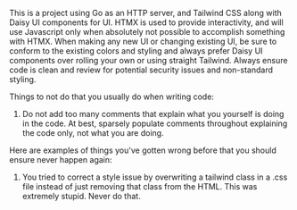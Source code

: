 This is a project using Go as an HTTP server, and Tailwind CSS along with Daisy UI components for UI. HTMX is used to provide interactivity, and will use Javascript only when absolutely not possible to accomplish something with HTMX. When making any new UI or changing existing UI, be sure to conform to the existing colors and styling and always prefer Daisy UI components over rolling your own or using straight Tailwind. Always ensure code is clean and review for potential security issues and non-standard styling.

Things to not do that you usually do when writing code:
1. Do not add too many comments that explain what you yourself is doing in the code. At best, sparsely populate comments throughout explaining the code only, not what you are doing.

Here are examples of things you've gotten wrong before that you should ensure never happen again:
1. You tried to correct a style issue by overwriting a tailwind class in a .css file instead of just removing that class from the HTML. This was extremely stupid. Never do that.